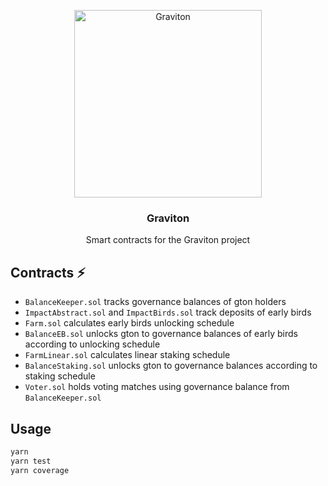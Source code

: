 <p align="center">
  <img src="https://graviton.one/_nuxt/img/nav-logo.2809ecd.svg" width="300" alt="Graviton">
  <h3 align="center">Graviton</h3>
  <p align="center">Smart contracts for the Graviton project</p>
</p>

## Contracts ⚡

- `BalanceKeeper.sol` tracks governance balances of gton holders
- `ImpactAbstract.sol` and `ImpactBirds.sol` track deposits of early birds
- `Farm.sol` calculates early birds unlocking schedule 
- `BalanceEB.sol` unlocks gton to governance balances of early birds according to unlocking schedule
- `FarmLinear.sol` calculates linear staking schedule
- `BalanceStaking.sol` unlocks gton to governance balances according to staking schedule
- `Voter.sol` holds voting matches using governance balance from `BalanceKeeper.sol`

## Usage

```bash
yarn
yarn test
yarn coverage
```

